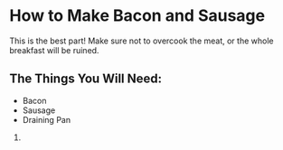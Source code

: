 # How to Make Bacon and Sausage

This is the best part! Make sure not to overcook the meat, or the whole breakfast will be ruined.

## The Things You Will Need:

* Bacon
* Sausage
* Draining Pan

1. 
